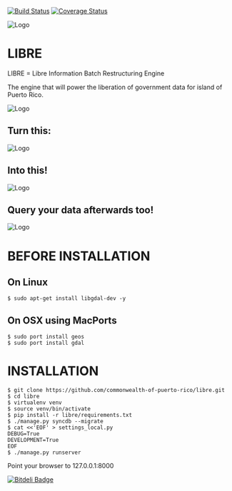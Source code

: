 [![Build Status](https://travis-ci.org/commonwealth-of-puerto-rico/libre.png?branch=master)](https://travis-ci.org/commonwealth-of-puerto-rico/libre)
[![Coverage Status](https://coveralls.io/repos/commonwealth-of-puerto-rico/libre/badge.png?branch=master)](https://coveralls.io/r/commonwealth-of-puerto-rico/libre?branch=master)

![Logo](https://raw.github.com/commonwealth-of-puerto-rico/libre/master/libre/docs/_static/libre_logo.png)


LIBRE
=====

LIBRE = Libre Information Batch Restructuring Engine


The engine that will power the liberation of government data for island of Puerto Rico.


![Logo](https://raw.github.com/commonwealth-of-puerto-rico/libre/master/libre/docs/_static/main_diagram.png)

Turn this:
----------

![Logo](https://raw.github.com/commonwealth-of-puerto-rico/libre/master/libre/docs/_static/before.png)

Into this!
----------

![Logo](https://raw.github.com/commonwealth-of-puerto-rico/libre/master/libre/docs/_static/after.png)

Query your data afterwards too!
-------------------------------

![Logo](https://raw.github.com/commonwealth-of-puerto-rico/libre/master/libre/docs/_static/math_query.png)

BEFORE INSTALLATION
===========

On Linux
--------

    $ sudo apt-get install libgdal-dev -y

On OSX using MacPorts
---------------------

    $ sudo port install geos
    $ sudo port install gdal

INSTALLATION
============

    $ git clone https://github.com/commonwealth-of-puerto-rico/libre.git
    $ cd libre
    $ virtualenv venv
    $ source venv/bin/activate
    $ pip install -r libre/requirements.txt
    $ ./manage.py syncdb --migrate
    $ cat <<'EOF' > settings_local.py
    DEBUG=True
    DEVELOPMENT=True
    EOF
    $ ./manage.py runserver

Point your browser to 127.0.0.1:8000


[![Bitdeli Badge](https://d2weczhvl823v0.cloudfront.net/commonwealth-of-puerto-rico/libre/trend.png)](https://bitdeli.com/free "Bitdeli Badge")


